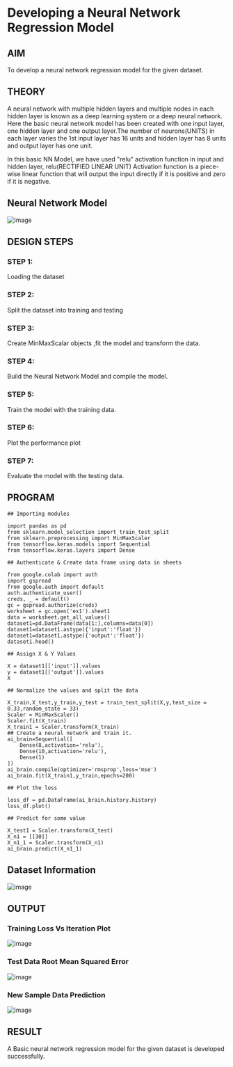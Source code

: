 # Developing a Neural Network Regression Model

## AIM

To develop a neural network regression model for the given dataset.

## THEORY

A neural network with multiple hidden layers and multiple nodes in each hidden layer is known as a deep learning system or a deep neural network. Here the basic neural network model has been created with one input layer, one hidden layer and one output layer.The number of neurons(UNITS) in each layer varies the 1st input layer has 16 units and hidden layer has 8 units and output layer has one unit.

In this basic NN Model, we have used "relu" activation function in input and hidden layer, relu(RECTIFIED LINEAR UNIT) Activation function is a piece-wise linear function that will output the input directly if it is positive and zero if it is negative.



## Neural Network Model
![image](https://github.com/Nagadurg/basic-nn-model/assets/94185707/8320fd72-384f-4400-b792-6fc4543a653b)



## DESIGN STEPS

### STEP 1:

Loading the dataset

### STEP 2:

Split the dataset into training and testing

### STEP 3:

Create MinMaxScalar objects ,fit the model and transform the data.

### STEP 4:

Build the Neural Network Model and compile the model.

### STEP 5:

Train the model with the training data.

### STEP 6:

Plot the performance plot

### STEP 7:

Evaluate the model with the testing data.

## PROGRAM
```
## Importing modules

import pandas as pd
from sklearn.model_selection import train_test_split
from sklearn.preprocessing import MinMaxScaler
from tensorflow.keras.models import Sequential
from tensorflow.keras.layers import Dense

## Authenticate & Create data frame using data in sheets

from google.colab import auth
import gspread
from google.auth import default
auth.authenticate_user()
creds, _ = default()
gc = gspread.authorize(creds)
worksheet = gc.open('ex1').sheet1
data = worksheet.get_all_values()
dataset1=pd.DataFrame(data[1:],columns=data[0])
dataset1=dataset1.astype({'input':'float'})
dataset1=dataset1.astype({'output':'float'})
dataset1.head()

## Assign X & Y Values

X = dataset1[['input']].values
y = dataset1[['output']].values
X

## Normalize the values and split the data

X_train,X_test,y_train,y_test = train_test_split(X,y,test_size = 0.33,random_state = 33)
Scaler = MinMaxScaler()
Scaler.fit(X_train)
X_train1 = Scaler.transform(X_train)
## Create a neural network and train it.
ai_brain=Sequential([
    Dense(8,activation='relu'),
    Dense(10,activation='relu'),
    Dense(1)
])
ai_brain.compile(optimizer='rmsprop',loss='mse')
ai_brain.fit(X_train1,y_train,epochs=200)

## Plot the loss

loss_df = pd.DataFrame(ai_brain.history.history)
loss_df.plot()

## Predict for some value

X_test1 = Scaler.transform(X_test)
X_n1 = [[30]]
X_n1_1 = Scaler.transform(X_n1)
ai_brain.predict(X_n1_1)

```
## Dataset Information

![image](https://github.com/Nagadurg/basic-nn-model/assets/94185707/989cd3fb-98b7-40a4-9194-178d1c9cf83b)


## OUTPUT

### Training Loss Vs Iteration Plot

![image](https://github.com/Nagadurg/basic-nn-model/assets/94185707/76268b7a-8fae-4ff6-bef6-eba02a8e1887)


### Test Data Root Mean Squared Error
![image](https://github.com/Nagadurg/basic-nn-model/assets/94185707/74bb9f89-13a8-4c31-94fe-0873558afa8a)


### New Sample Data Prediction

![image](https://github.com/Nagadurg/basic-nn-model/assets/94185707/09027049-c0d9-4595-92a1-c15ea28e272f)


## RESULT
A Basic neural network regression model for the given dataset is developed successfully.
